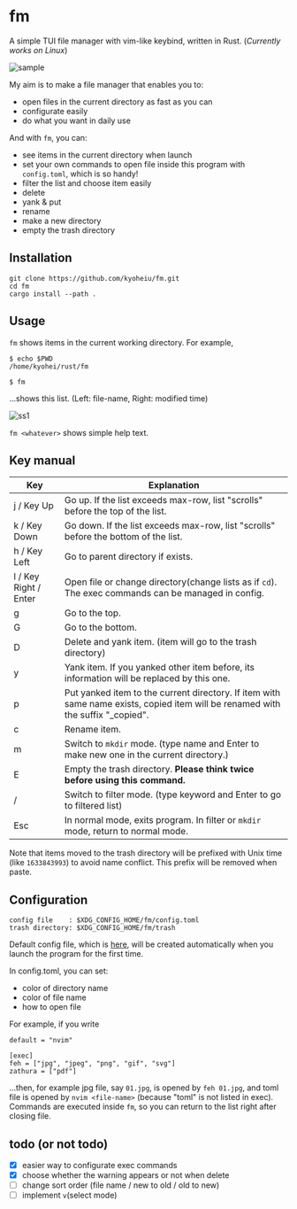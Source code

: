 # fm

A simple TUI file manager with vim-like keybind, written in Rust.
(_Currently works on Linux_)

![sample](https://github.com/kyoheiu/fm/blob/main/screenshots/sample.gif)

My aim is to make a file manager that enables you to:

- open files in the current directory as fast as you can
- configurate easily
- do what you want in daily use

And with `fm`, you can:

- see items in the current directory when launch
- set your own commands to open file inside this program with `config.toml`, which is so handy!
- filter the list and choose item easily
- delete
- yank & put
- rename
- make a new directory
- empty the trash directory

## Installation

```
git clone https://github.com/kyoheiu/fm.git
cd fm
cargo install --path .
```

## Usage

`fm` shows items in the current working directory. For example,

```
$ echo $PWD
/home/kyohei/rust/fm

$ fm
```

...shows this list. (Left: file-name, Right: modified time)

![ss1](https://github.com/kyoheiu/fm/blob/main/screenshots/1.jpg)

`fm <whatever>` shows simple help text.

## Key manual

| Key                   | Explanation                                                                                                                      |
| --------------------- | -------------------------------------------------------------------------------------------------------------------------------- |
| j / Key Up            | Go up. If the list exceeds max-row, list "scrolls" before the top of the list.                                                   |
| k / Key Down          | Go down. If the list exceeds max-row, list "scrolls" before the bottom of the list.                                              |
| h / Key Left          | Go to parent directory if exists.                                                                                                |
| l / Key Right / Enter | Open file or change directory(change lists as if `cd`). The exec commands can be managed in config.                              |
| g                     | Go to the top.                                                                                                                   |
| G                     | Go to the bottom.                                                                                                                |
| D                     | Delete and yank item. (item will go to the trash directory)                                                                      |
| y                     | Yank item. If you yanked other item before, its information will be replaced by this one.                                        |
| p                     | Put yanked item to the current directory. If item with same name exists, copied item will be renamed with the suffix "\_copied". |
| c                     | Rename item.                                                                                                                     |
| m                     | Switch to `mkdir` mode. (type name and Enter to make new one in the current directory.)                                          |
| E                     | Empty the trash directory. **Please think twice before using this command.**                                                     |
| /                     | Switch to filter mode. (type keyword and Enter to go to filtered list)                                                           |
| Esc                   | In normal mode, exits program. In filter or `mkdir` mode, return to normal mode.                                                 |

Note that items moved to the trash directory will be prefixed with Unix time (like `1633843993`) to avoid name conflict. This prefix will be removed when paste.

## Configuration

```
config file    : $XDG_CONFIG_HOME/fm/config.toml
trash directory: $XDG_CONFIG_HOME/fm/trash
```

Default config file, which is [here](src/config.rs), will be created automatically when you launch the program for the first time.

In config.toml, you can set:

- color of directory name
- color of file name
- how to open file

For example, if you write

```
default = "nvim"

[exec]
feh = ["jpg", "jpeg", "png", "gif", "svg"]
zathura = ["pdf"]
```

...then, for example jpg file, say `01.jpg`, is opened by `feh 01.jpg`, and toml file is opened by `nvim <file-name>` (because "toml" is not listed in exec). Commands are executed inside `fm`, so you can return to the list right after closing file.

## todo (or not todo)

- [x] easier way to configurate exec commands
- [x] choose whether the warning appears or not when delete
- [ ] change sort order (file name / new to old / old to new)
- [ ] implement `v`(select mode)
